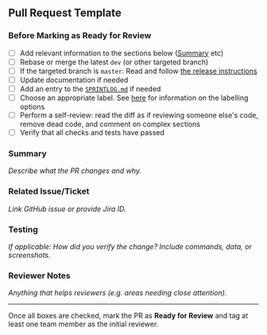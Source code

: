 ## Pull Request Template

### Before Marking as Ready for Review

- [ ] Add relevant information to the sections below ([Summary](#summary) etc)
- [ ] Rebase or merge the latest `dev` (or other targeted branch)
- [ ] If the targeted branch is `master`: Read and follow [the release instructions](https://github.com/ScilifelabDataCentre/dds_web/blob/dev/docs/procedures/new_release.md)
- [ ] Update documentation if needed
- [ ] Add an entry to the [`SPRINTLOG.md`](https://github.com/ScilifelabDataCentre/dds_web/blob/dev/SPRINTLOG.md) if needed
- [ ] Choose an appropriate label. See [here](https://github.com/ScilifelabDataCentre/dds_web/blob/dev/docs/procedures/labelling_a_pull_request.md) for information on the labelling options
- [ ] Perform a self-review: read the diff as if reviewing someone else's code, remove dead code, and comment on complex sections
- [ ] Verify that all checks and tests have passed

### Summary

_Describe what the PR changes and why._

### Related Issue/Ticket

_Link GitHub issue or provide Jira ID._

### Testing

_If applicable: How did you verify the change? Include commands, data, or screenshots._

### Reviewer Notes

_Anything that helps reviewers (e.g. areas needing close attention)._

---

Once all boxes are checked, mark the PR as **Ready for Review** and tag at least one team member as the initial reviewer.
